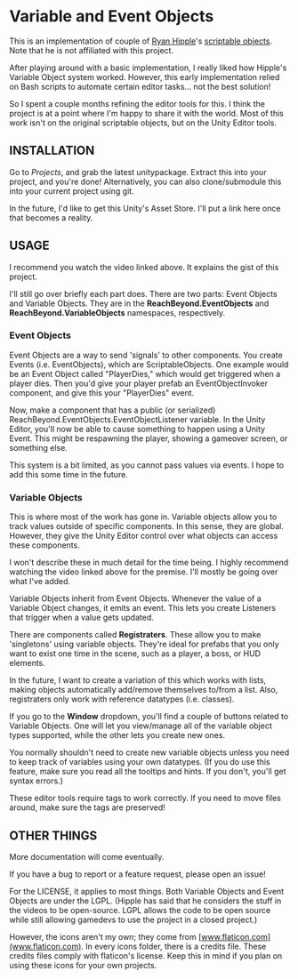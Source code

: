 Variable and Event Objects
==========================

This is an implementation of couple of [Ryan Hipple](https://twitter.com/roboryantron)'s [scriptable objects](https://youtu.be/raQ3iHhE_Kk). Note that he is not affiliated with this project.

After playing around with a basic implementation, I really liked how Hipple's
Variable Object system worked. However, this early implementation relied on
Bash scripts to automate certain editor tasks... not the best solution!

So I spent a couple months refining the editor tools for this. I think the
project is at a point where I'm happy to share it with the world. Most of this
work isn't on the original scriptable objects, but on the Unity Editor tools.

INSTALLATION
------------
Go to *Projects*, and grab the latest unitypackage. Extract this into your
project, and you're done! Alternatively, you can also clone/submodule this into
your current project using git.

In the future, I'd like to get this Unity's Asset Store. I'll put a link here
once that becomes a reality.

USAGE
-----
I recommend you watch the video linked above. It explains the gist of this
project.

I'll still go over briefly each part does. There are two parts: Event Objects
and Variable Objects. They are in the **ReachBeyond.EventObjects** and
**ReachBeyond.VariableObjects** namespaces, respectively.

### Event Objects
Event Objects are a way to send 'signals' to other components. You create
Events (i.e. EventObjects), which are ScriptableObjects. One example would be
an Event Object called "PlayerDies," which would get triggered when a player
dies. Then you'd give your player prefab an EventObjectInvoker component, and
give this your "PlayerDies" event.

Now, make a component that has a public (or serialized)
ReachBeyond.EventObjects.EventObjectListener variable. In the Unity Editor,
you'll now be able to cause something to happen using a Unity Event. This might
be respawning the player, showing a gameover screen, or something else.

This system is a bit limited, as you cannot pass values via events. I hope to
add this some time in the future.

### Variable Objects
This is where most of the work has gone in. Variable objects allow you to track
values outside of specific components. In this sense, they are global. However,
they give the Unity Editor control over what objects can access these
components.

I won't describe these in much detail for the time being. I highly recommend
watching the video linked above for the premise. I'll mostly be going over what
I've added.

Variable Objects inherit from Event Objects. Whenever the value of a Variable
Object changes, it emits an event. This lets you create Listeners that trigger
when a value gets updated.


There are components called **Registraters**. These allow you to make
'singletons' using variable objects. They're ideal for prefabs that you only
want to exist one time in the scene, such as a player, a boss, or HUD elements.

In the future, I want to create a variation of this which works with lists,
making objects automatically add/remove themselves to/from a list. Also,
registraters only work with reference datatypes (i.e. classes).


If you go to the **Window** dropdown, you'll find a couple of buttons related
to Variable Objects. One will let you view/manage all of the variable object types
supported, while the other lets you create new ones.

You normally shouldn't need to create new variable objects unless you need to
keep track of variables using your own datatypes. (If you do use this feature,
make sure you read all the tooltips and hints. If you don't, you'll get syntax
errors.)

These editor tools require tags to work correctly. If you need to move files
around, make sure the tags are preserved!



OTHER THINGS
------------
More documentation will come eventually.

If you have a bug to report or a feature request, please open an issue!

For the LICENSE, it applies to most things. Both Variable Objects and Event
Objects are under the LGPL. (Hipple has said that he considers the stuff in
the videos to be open-source. LGPL allows the code to be open source while
still allowing gamedevs to use the project in a closed project.)

However, the icons aren't my own; they come from [www.flaticon.com](www.flaticon.com).
In every icons folder, there is a credits file. These credits files comply with
flaticon's license. Keep this in mind if you plan on using these icons for your
own projects.
